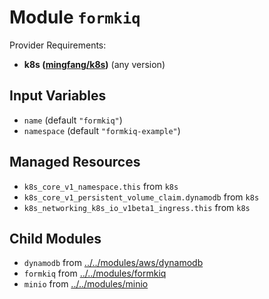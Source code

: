 
# Module `formkiq`

Provider Requirements:
* **k8s ([mingfang/k8s](https://registry.terraform.io/providers/mingfang/k8s/latest))** (any version)

## Input Variables
* `name` (default `"formkiq"`)
* `namespace` (default `"formkiq-example"`)

## Managed Resources
* `k8s_core_v1_namespace.this` from `k8s`
* `k8s_core_v1_persistent_volume_claim.dynamodb` from `k8s`
* `k8s_networking_k8s_io_v1beta1_ingress.this` from `k8s`

## Child Modules
* `dynamodb` from [../../modules/aws/dynamodb](../../modules/aws/dynamodb)
* `formkiq` from [../../modules/formkiq](../../modules/formkiq)
* `minio` from [../../modules/minio](../../modules/minio)


